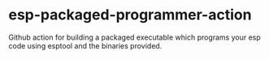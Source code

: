 # esp-packaged-programmer-action
Github action for building a packaged executable which programs your esp code using esptool and the binaries provided.
